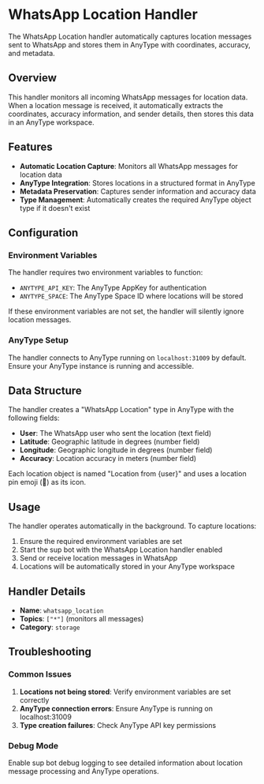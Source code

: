 # WhatsApp Location Handler

The WhatsApp Location handler automatically captures location messages sent to WhatsApp and stores them in AnyType with coordinates, accuracy, and metadata.

## Overview

This handler monitors all incoming WhatsApp messages for location data. When a location message is received, it automatically extracts the coordinates, accuracy information, and sender details, then stores this data in an AnyType workspace.

## Features

- **Automatic Location Capture**: Monitors all WhatsApp messages for location data
- **AnyType Integration**: Stores locations in a structured format in AnyType
- **Metadata Preservation**: Captures sender information and accuracy data
- **Type Management**: Automatically creates the required AnyType object type if it doesn't exist

## Configuration

### Environment Variables

The handler requires two environment variables to function:

- `ANYTYPE_API_KEY`: The AnyType AppKey for authentication
- `ANYTYPE_SPACE`: The AnyType Space ID where locations will be stored

If these environment variables are not set, the handler will silently ignore location messages.

### AnyType Setup

The handler connects to AnyType running on `localhost:31009` by default. Ensure your AnyType instance is running and accessible.

## Data Structure

The handler creates a "WhatsApp Location" type in AnyType with the following fields:

- **User**: The WhatsApp user who sent the location (text field)
- **Latitude**: Geographic latitude in degrees (number field)
- **Longitude**: Geographic longitude in degrees (number field)
- **Accuracy**: Location accuracy in meters (number field)

Each location object is named "Location from {user}" and uses a location pin emoji (📍) as its icon.

## Usage

The handler operates automatically in the background. To capture locations:

1. Ensure the required environment variables are set
2. Start the sup bot with the WhatsApp Location handler enabled
3. Send or receive location messages in WhatsApp
4. Locations will be automatically stored in your AnyType workspace

## Handler Details

- **Name**: `whatsapp_location`
- **Topics**: `["*"]` (monitors all messages)
- **Category**: `storage`

## Troubleshooting

### Common Issues

1. **Locations not being stored**: Verify environment variables are set correctly
2. **AnyType connection errors**: Ensure AnyType is running on localhost:31009
3. **Type creation failures**: Check AnyType API key permissions

### Debug Mode

Enable sup bot debug logging to see detailed information about location message processing and AnyType operations.

